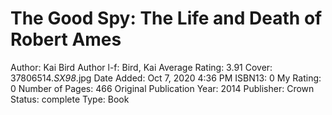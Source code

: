 # The Good Spy: The Life and Death of Robert Ames

Author: Kai Bird
Author l-f: Bird, Kai
Average Rating: 3.91
Cover: 37806514._SX98_.jpg
Date Added: Oct 7, 2020 4:36 PM
ISBN13: 0
My Rating: 0
Number of Pages: 466
Original Publication Year: 2014
Publisher: Crown 
Status: complete
Type: Book